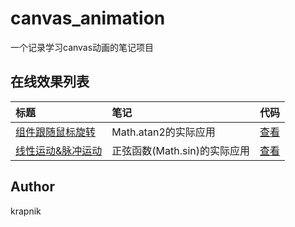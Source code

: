 # canvas_animation

一个记录学习canvas动画的笔记项目

## 在线效果列表

[placeholder]:p

| 标题 | 笔记 | 代码 |
|:-------- |:-------- |:--------:|
| [组件跟随鼠标旋转]((https://krapnikkk.github.io/canvas_animation/demo/rotateArrow.html)) | Math.atan2的实际应用 | [查看](./demo/rotateArrow.html) |
| [线性运动&脉冲运动]((https://krapnikkk.github.io/canvas_animation/demo/rotateArrow.html)) | 正弦函数(Math.sin)的实际应用 | [查看](./demo/rotateArrow.html) |
[/placeholder]:p

## Author
krapnik

